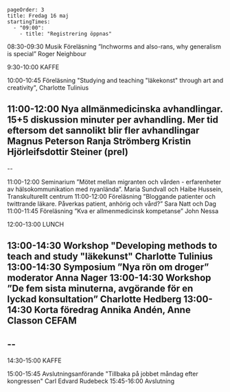 ```
pageOrder: 3
title: Fredag 16 maj
startingTimes: 
  - "09:00": 
    - title: "Registrering öppnas"
```

08:30-09:30 Musik
Föreläsning ”Inchworms and also-rans, why generalism is special” Roger Neighbour

9:30-10:00 KAFFE

10:00-10:45 Föreläsning "Studying and teaching "läkekonst" through art and creativity", Charlotte Tulinius

11:00-12:00 Nya allmänmedicinska avhandlingar. 
15+5 diskussion minuter per avhandling. Mer tid eftersom det sannolikt blir fler avhandlingar
Magnus Peterson
Ranja Strömberg
Kristin Hjörleifsdottir Steiner (prel)
--
--

11:00-12:00 Seminarium ”Mötet mellan migranten och vården - erfarenheter av 
hälsokommunikation med nyanlända”. Maria Sundvall och Haibe Hussein, Transkulturellt centrum
11:00-12:00 Föreläsning ”Bloggande patienter och twittrande läkare. Påverkas patient, anhörig och vård?” Sara Natt och Dag
11:00-11:45 Föreläsning ”Kva er allmenmedicinsk kompetanse” John Nessa
 


12:00-13:00 LUNCH

13:00-14:30 Workshop "Developing methods to teach and study "läkekunst"
Charlotte Tulinius
13:00-14:30 Symposium ”Nya rön om droger” moderator Anna Nager
13:00-14:30 Workshop ”De fem sista minuterna, avgörande för en lyckad konsultation”  Charlotte Hedberg
13:00-14:30 Korta föredrag 
Annika Andén, 
Anne Classon CEFAM
--
--
--
14:30-15:00 KAFFE

15:00-15:45 Avslutningsanförande "Tillbaka på jobbet måndag efter kongressen"  Carl Edvard Rudebeck
15:45-16:00 Avslutning
